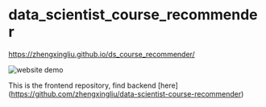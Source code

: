 # data_scientist_course_recommender

https://zhengxingliu.github.io/ds_course_recommender/

![website demo](https://github.com/zhengxingliu/ds_course_recommender/blob/singlePage/recommender_demo.gif)

This is the frontend repository, find backend [here] (https://github.com/zhengxingliu/data-scientist-course-recommender)
